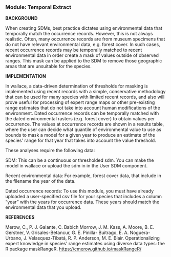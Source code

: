 ### **Module: Temporal Extract**

**BACKGROUND**

When creating SDMs, best practice dictates using environmental data that temporally match the occurrence records. However, this is not always realistic. Often, many occurrence records are from museum specimens that do not have relevant environmental data, e.g. forest cover. In such cases, recent occurrence records may be temporally matched to recent environmental data in order create a mask of values outside of observed ranges. This mask can be applied to the SDM to remove those geographic areas that are unsuitable for the species.

**IMPLEMENTATION**

In wallace, a data-driven determination of thresholds for masking is implemented using recent records with a simple, conservative methodology that can be used for many species with limited recent records, and also will prove useful for processing of expert range maps or other pre-existing range estimates that do not take into account human modifications of the environment.  Dated occurrence records can be temporally matched with the dated environmental rasters (e.g. forest cover) to obtain values per occurrence.  The values at occurrence records are shown in a results table, where the user can decide what quantile of environmental value to use as bounds to mask a model for a given year to produce an estimate of the species' range for that year that takes into account the value threshold.   

These analyses require the following data:

SDM: This can be a continuous or thresholded sdm. You can make the model in wallace or upload the sdm in in the User SDM component.

Recent environmental data: For example, forest cover data, that include in the filename the year of the data.  

Dated occurrence records: To use this module, you must have already uploaded a user-specified csv file for your species that includes a column “year” with the years for occurrence data. These years should match the environmental data that you upload.

**REFERENCES**

Merow, C., P. J. Galante, C. Babich Morrow, J. M. Kass, A. Moore, B. E. Gerstner, V. Grisales-Betancur, G. E. Pinilla- Buitrago, E. A. Noguera-Urbano, J. Velasquez-Tibatá, R. P. Anderson, M. E. Blair. Operationalizing expert knowledge in species' range estimates using diverse data types: the R package maskRangeR. https://cmerow.github.io/maskRangeR/
